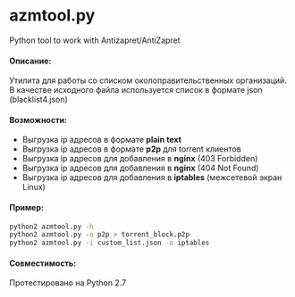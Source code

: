 azmtool.py
==========

Python tool to work with Antizapret/AntiZapret

#### Описание:
Утилита для работы со списком околоправительственных организаций. В качестве исходного файла используется список в формате json (blacklist4.json)

#### Возможности:
- Выгрузка ip адресов в формате **plain text**
- Выгрузка ip адресов в формате **p2p** для torrent клиентов
- Выгрузка ip адресов для добавления в **nginx** (403 Forbidden)
- Выгрузка ip адресов для добавления в **nginx** (404 Not Found)
- Выгрузка ip адресов для добавления в **iptables** (межсетевой экран Linux)

#### Пример:
```sh
python2 azmtool.py -h
python2 azmtool.py -o p2p > torrent_block.p2p
python2 azmtool.py -i custom_list.json -o iptables
```

#### Совместимость:
Протестировано на Python 2.7
